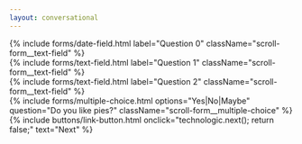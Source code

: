 ```yaml
---
layout: conversational
---
```


<form class="scroll-form__form">

<div class="scroll-form__questionset">
  <section class="scroll-form__question">
    {% include forms/date-field.html label="Question 0" className="scroll-form__text-field" %}
  </section>
</div>

<div class="scroll-form__questionset">
  <section class="scroll-form__question">
    {% include forms/text-field.html label="Question 1" className="scroll-form__text-field" %}
  </section>
</div>

<div class="scroll-form__questionset">
  <section class="scroll-form__question">
    {% include forms/text-field.html label="Question 2" className="scroll-form__text-field" %}
  </section>
</div>

<div class="scroll-form__questionset">
  <section class="scroll-form__question">
    {% include forms/multiple-choice.html options="Yes|No|Maybe" question="Do you like pies?" className="scroll-form__multiple-choice" %}
  </section>
</div>

<footer class="scroll-form__footer">
  <div class="wrapper">
    {% include buttons/link-button.html onclick="technologic.next(); return false;" text="Next" %}
  </div>
</footer>

</form>
